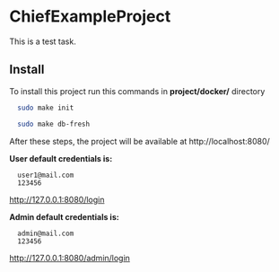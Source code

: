 # ChiefExampleProject

This is a test task.

## Install

To install this project run this commands in **project/docker/** directory

```bash
  sudo make init
```
```bash
  sudo make db-fresh
```
After these steps, the project will be available at http://localhost:8080/

**User default credentials is:**
```
  user1@mail.com
  123456
```
http://127.0.0.1:8080/login

**Admin default credentials is:**
```
  admin@mail.com
  123456
```
http://127.0.0.1:8080/admin/login
